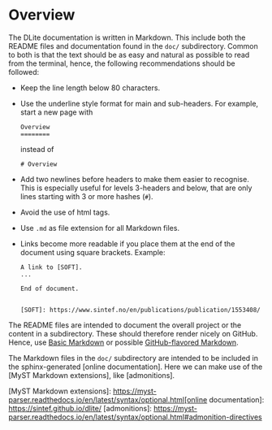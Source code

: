 Overview
========
The DLite documentation is written in Markdown.  This include both the
README files and documentation found in the `doc/` subdirectory.
Common to both is that the text should be as easy and natural as
possible to read from the terminal, hence, the following
recommendations should be followed:

* Keep the line length below 80 characters.

* Use the underline style format for main and sub-headers. For example,
  start a new page with

      Overview
      ========

  instead of

      # Overview

* Add two newlines before headers to make them easier to recognise.  This
  is especially useful for levels 3-headers and below, that are only lines
  starting with 3 or more hashes (`#`).

* Avoid the use of html tags.

* Use `.md` as file extension for all Markdown files.

* Links become more readable if you place them at the end of the document
  using square brackets.  Example:

     ```
     A link to [SOFT].
     ...

     End of document.


     [SOFT]: https://www.sintef.no/en/publications/publication/1553408/
     ```


The README files are intended to document the overall project or the
content in a subdirectory.  These should therefore render nicely on GitHub.
Hence, use [Basic Markdown] or possible [GitHub-flavored Markdown].

The Markdown files in the `doc/` subdirectory are intended to be included
in the sphinx-generated [online documentation].  Here we can make use of
the [MyST Markdown extensions], like [admonitions].




[Markdown]: https://en.wikipedia.org/wiki/Markdown
[Basic Markdown]: https://github.com/adam-p/markdown-here/wiki/Markdown-Cheatsheet
[GitHub-flavored Markdown]: https://docs.github.com/en/get-started/writing-on-github
[MyST Markdown extensions]: https://myst-parser.readthedocs.io/en/latest/syntax/optional.html[online documentation]: https://sintef.github.io/dlite/
[admonitions]: https://myst-parser.readthedocs.io/en/latest/syntax/optional.html#admonition-directives
